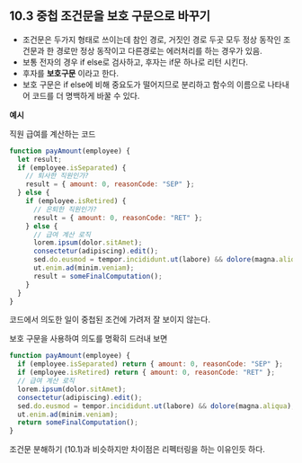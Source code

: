 ## 10.3 중첩 조건문을 보호 구문으로 바꾸기

- 조건문은 두가지 형태로 쓰이는데 참인 경로, 거짓인 경로 두곳 모두 정상 동작인 조건문과 한 경로만 정상 동작이고 다른경로는 에러처리를 하는 경우가 있음.
- 보통 전자의 경우 if else로 검사하고, 후자는 if문 하나로 리턴 시킨다.
- 후자를 **보호구문** 이라고 한다.
- 보호 구문은 if else에 비해 중요도가 떨어지므로 분리하고 함수의 이름으로 나타내어 코드를 더 명백하게 바꿀 수 있다.

**예시**

직원 급여를 계산하는 코드

```jsx
function payAmount(employee) {
  let result;
  if (employee.isSeparated) {
    // 퇴사한 직원인가?
    result = { amount: 0, reasonCode: "SEP" };
  } else {
    if (employee.isRetired) {
      // 은퇴한 직원인가?
      result = { amount: 0, reasonCode: "RET" };
    } else {
      // 급여 계산 로직
      lorem.ipsum(dolor.sitAmet);
      consectetur(adipiscing).edit();
      sed.do.eusmod = tempor.incididunt.ut(labore) && dolore(magna.aliqua);
      ut.enim.ad(minim.veniam);
      result = someFinalComputation();
    }
  }
}
```

코드에서 의도한 일이 중첩된 조건에 가려저 잘 보이지 않는다.

보호 구문을 사용하여 의도를 명확히 드러내 보면

```jsx
function payAmount(employee) {
  if (employee.isSeparated) return { amount: 0, reasonCode: "SEP" };
  if (employee.isRetired) return { amount: 0, reasonCode: "RET" };
  // 급여 계산 로직
  lorem.ipsum(dolor.sitAmet);
  consectetur(adipiscing).edit();
  sed.do.eusmod = tempor.incididunt.ut(labore) && dolore(magna.aliqua);
  ut.enim.ad(minim.veniam);
  return someFinalComputation();
}
```

조건문 분해하기 (10.1)과 비슷하지만 차이점은 리펙터링을 하는 이유인듯 하다.
